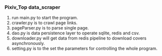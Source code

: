 ### Pixiv_Top data_scraper
1. run main.py to start the program.
2. crawler.py is to crawl page links.
3. pageParser.py is to parse single page.
4. dao.py is data persistence layer to operate sqlite, redis and csv.
5. downloader.py will get data from redis pipeline to download covers asynchronously.
6. setting.py is to the set the parameters for controlling the whole program.